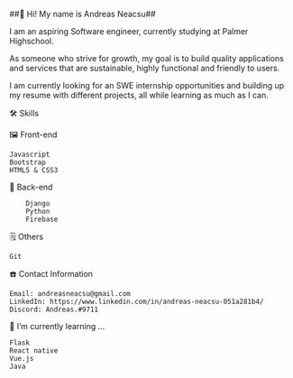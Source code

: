 ##👋 Hi! My name is Andreas Neacsu##

I am an aspiring Software engineer, currently studying at Palmer Highschool.

As someone who strive for growth, my goal is to build quality applications and services that are sustainable, highly functional and friendly to users.

I am currently looking for an SWE internship opportunities and building up my resume with different projects, all while learning as much as I can.


🛠 Skills  

  🖼 Front-end

    Javascript
    Bootstrap
    HTML5 & CSS3

  🧰 Back-end
```
    Django
    Python
    Firebase
```
  🗒 Others

    Git
    
    

☎️ Contact Information

    Email: andreasneacsu@gmail.com
    LinkedIn: https://www.linkedin.com/in/andreas-neacsu-051a281b4/
    Discord: Andreas.#9711

📕 I’m currently learning ...
   ```
   Flask
   React native
   Vue.js
   Java
   ```
